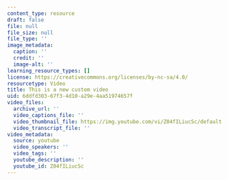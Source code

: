 ```yaml
---
content_type: resource
draft: false
file: null
file_size: null
file_type: ''
image_metadata:
  caption: ''
  credit: ''
  image-alt: ''
learning_resource_types: []
license: https://creativecommons.org/licenses/by-nc-sa/4.0/
resourcetype: Video
title: This is a new custom video
uid: 6ddfd303-67f3-4d10-a29e-4aa51974657f
video_files:
  archive_url: ''
  video_captions_file: ''
  video_thumbnail_file: https://img.youtube.com/vi/Z04fILiucSc/default.jpg
  video_transcript_file: ''
video_metadata:
  source: youtube
  video_speakers: ''
  video_tags: ''
  youtube_description: ''
  youtube_id: Z04fILiucSc
---
```

